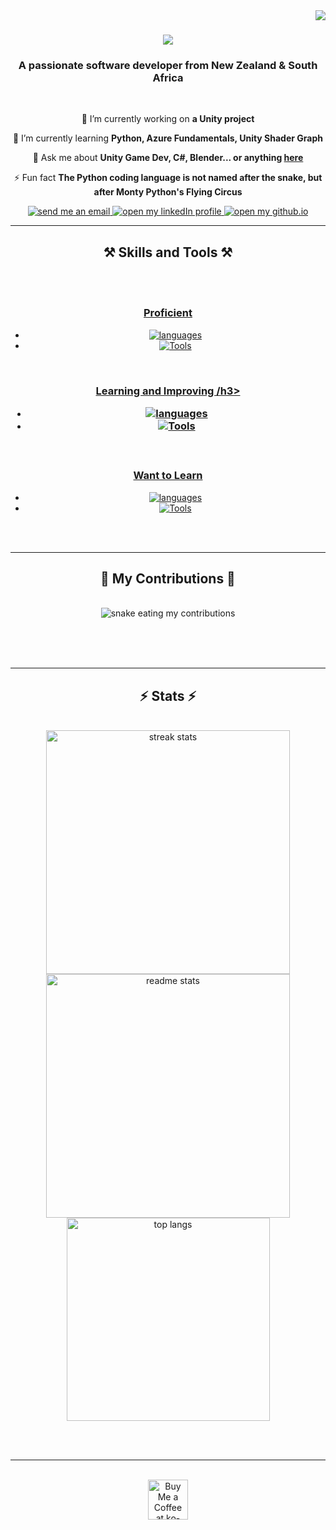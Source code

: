 <img align="right" src="https://visitor-badge.laobi.icu/badge?page_id=TTTTimothyyyy.TTTTimothyyyy" />

<h1 align="center">
    <img src="https://readme-typing-svg.herokuapp.com/?font=Righteous&size=35&center=true&vCenter=true&width=500&height=70&duration=4000&lines=Hi+There!+👋;+I'm+Timothy+Dunn!;" />
</h1>

<h3 align="center">A passionate software developer from New Zealand & South Africa</h3>

<br/>

<div align="center">
 
 🔭 I’m currently working on **a Unity project**
 
 🌱 I’m currently learning **Python, Azure Fundamentals, Unity Shader Graph**

💬 Ask me about **Unity Game Dev, C#, Blender... or anything [here](https://github.com/TTTTimothyyyy/TTTTimothyyyy/issues)**

⚡ Fun fact **The Python coding language is not named after the snake, but after Monty Python's Flying Circus**

 </div>
 
<div align="center"> 
  <a href="mailto:timothytylerdunn@gmail.com">
    <img alt="send me an email" src="https://img.shields.io/badge/Gmail-333333?style=for-the-badge&logo=gmail&logoColor=red" />
  </a>
  <a href="https://linkedin.com/in/timothy-dunn-055657199/" target="_blank">
    <img alt="open my linkedIn profile" src="https://img.shields.io/badge/LinkedIn-0077B5?style=for-the-badge&logo=linkedin&logoColor=white" target="_blank" />
  </a>
  <a href="https://TTTTimothyyyy.github.io" target="_blank">
     <img alt="open my github.io" src="https://img.shields.io/badge/Portfolio-FF5722?style=for-the-badge&logo=todoist&logoColor=white" target="_blank" /> <!-- sqlite, safari, google-chrome are other good icon options -->
  </a>
</div>

 <hr/>
 
<!--<h2 align="center">⚒️ Languages-Frameworks-Tools ⚒️</h2>-->
<h2 align="center">⚒️ Skills and Tools ⚒️</h2>
<br/>
<div align="center">
  <a href="https://skillicons.dev">
      <br>
    <h3> Proficient </h3>
      <ul>
          <li><img alt="languages" src="https://skillicons.dev/icons?i=cs,html,css" /></li>
          <li><img alt="Tools" src="https://skillicons.dev/icons?i=unity,blender,visualstudio,vscode,github" /></li>
      </ul>
      <br>
    <h3> Learning and Improving /h3>
      <ul>
          <li><img alt="languages" src="https://skillicons.dev/icons?i=cs,html,css,kotlin,python" /></li>
          <li><img alt="Tools" src="https://skillicons.dev/icons?i=unity,blender,visualstudio,vscode,github,githubactions" /></li>
      </ul>
      <br>
    <h3> Want to Learn </h3>
      <ul>
          <li><img alt="languages" src="https://skillicons.dev/icons?i=javascript" /></li>
          <li><img alt="Tools" src="https://skillicons.dev/icons?i=postman,androidstudio" /></li>
      </ul>
      <br>
  </a>
</div>


<!-- <div align="center">
    <img alt="languages" src="https://skillicons.dev/icons?i=CS,HTML,CSS,Kotlin-Dark,Python-Dark" />
    <img alt="framworks and tools" src="https://skillicons.dev/icons?i=Unity-Dark,Blender-Dark,VisualStudio-Dark,VSCode-Dark,Github-Dark,Postman,AndroidStudio-Dark,GithubActions-Dark" /><br>
</div>
-->

<br/>
<hr/>

<div align="center">
  <h2>🐍 My Contributions 🐍</h2>
  <br>
  <img alt="snake eating my contributions" src="https://raw.githubusercontent.com/TTTTimothyyyy/TTTTimothyyyy/output/github-contribution-grid-snake.svg" />
  
  <br/><br/><br/>
</div>


<hr/>

<h2 align="center">⚡ Stats ⚡</h2>
<br>
<div align=center>
  <img width=390 src="https://github-readme-streak-stats-TTTTimothyyyy.vercel.app/?user=salesp07&count_private=true&theme=react&border_radius=10" alt="streak stats"/>
  <img width=390 src="https://github-readme-stats-TTTTimothyyyy.vercel.app/api?username=salesp07&count_private=true&show_icons=true&theme=react&rank_icon=github&border_radius=10" alt="readme stats" />
  <br/>
  <img width=325 align="center" src="https://github-readme-stats-TTTTimothyyyy.vercel.app/api/top-langs/?username=TTTTimothyyyy&hide=HTML&langs_count=8&layout=compact&theme=react&border_radius=10&size_weight=0.5&count_weight=0.5&exclude_repo=github-readme-stats" alt="top langs" />
</div> 

<br/><br/>

<hr/>

<br/>

<div align="center">
<a href='https://ko-fi.com/V7V4RAK9C' target='_blank'><img height='64' style='border:0px;height:64px;' src='https://storage.ko-fi.com/cdn/kofi1.png?v=3' border='0' alt='Buy Me a Coffee at ko-fi.com' /></a>
</div>

<br/>

